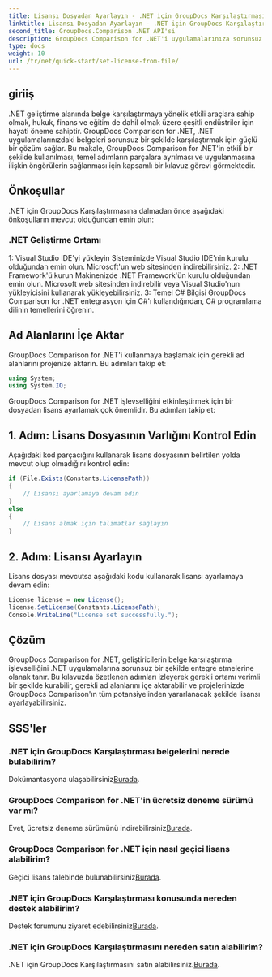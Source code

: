 ```yaml
---
title: Lisansı Dosyadan Ayarlayın - .NET için GroupDocs Karşılaştırması
linktitle: Lisansı Dosyadan Ayarlayın - .NET için GroupDocs Karşılaştırması
second_title: GroupDocs.Comparison .NET API'si
description: GroupDocs Comparison for .NET'i uygulamalarınıza sorunsuz bir şekilde nasıl entegre edeceğinizi öğrenin. Ad alanlarını ayarlayın, içe aktarın ve belgeleri zahmetsizce karşılaştırın.
type: docs
weight: 10
url: /tr/net/quick-start/set-license-from-file/
---
```

## giriiş
.NET geliştirme alanında belge karşılaştırmaya yönelik etkili araçlara sahip olmak, hukuk, finans ve eğitim de dahil olmak üzere çeşitli endüstriler için hayati öneme sahiptir. GroupDocs Comparison for .NET, .NET uygulamalarınızdaki belgeleri sorunsuz bir şekilde karşılaştırmak için güçlü bir çözüm sağlar. Bu makale, GroupDocs Comparison for .NET'in etkili bir şekilde kullanılması, temel adımların parçalara ayrılması ve uygulanmasına ilişkin öngörülerin sağlanması için kapsamlı bir kılavuz görevi görmektedir.
## Önkoşullar
.NET için GroupDocs Karşılaştırmasına dalmadan önce aşağıdaki önkoşulların mevcut olduğundan emin olun:
### .NET Geliştirme Ortamı
1: Visual Studio IDE'yi yükleyin
Sisteminizde Visual Studio IDE'nin kurulu olduğundan emin olun. Microsoft'un web sitesinden indirebilirsiniz.
2: .NET Framework'ü kurun
Makinenizde .NET Framework'ün kurulu olduğundan emin olun. Microsoft web sitesinden indirebilir veya Visual Studio'nun yükleyicisini kullanarak yükleyebilirsiniz.
3: Temel C# Bilgisi
GroupDocs Comparison for .NET entegrasyon için C#'ı kullandığından, C# programlama dilinin temellerini öğrenin.

## Ad Alanlarını İçe Aktar
GroupDocs Comparison for .NET'i kullanmaya başlamak için gerekli ad alanlarını projenize aktarın. Bu adımları takip et:
```csharp
using System;
using System.IO;
```

GroupDocs Comparison for .NET işlevselliğini etkinleştirmek için bir dosyadan lisans ayarlamak çok önemlidir. Bu adımları takip et:
## 1. Adım: Lisans Dosyasının Varlığını Kontrol Edin
Aşağıdaki kod parçacığını kullanarak lisans dosyasının belirtilen yolda mevcut olup olmadığını kontrol edin:
```csharp
if (File.Exists(Constants.LicensePath))
{
    // Lisansı ayarlamaya devam edin
}
else
{
    // Lisans almak için talimatlar sağlayın
}
```
## 2. Adım: Lisansı Ayarlayın
Lisans dosyası mevcutsa aşağıdaki kodu kullanarak lisansı ayarlamaya devam edin:
```csharp
License license = new License();
license.SetLicense(Constants.LicensePath);
Console.WriteLine("License set successfully.");
```

## Çözüm
GroupDocs Comparison for .NET, geliştiricilerin belge karşılaştırma işlevselliğini .NET uygulamalarına sorunsuz bir şekilde entegre etmelerine olanak tanır. Bu kılavuzda özetlenen adımları izleyerek gerekli ortamı verimli bir şekilde kurabilir, gerekli ad alanlarını içe aktarabilir ve projelerinizde GroupDocs Comparison'ın tüm potansiyelinden yararlanacak şekilde lisansı ayarlayabilirsiniz.
## SSS'ler
### .NET için GroupDocs Karşılaştırması belgelerini nerede bulabilirim?
 Dokümantasyona ulaşabilirsiniz[Burada](https://reference.groupdocs.com/comparison/net/).
### GroupDocs Comparison for .NET'in ücretsiz deneme sürümü var mı?
 Evet, ücretsiz deneme sürümünü indirebilirsiniz[Burada](https://releases.groupdocs.com/).
### GroupDocs Comparison for .NET için nasıl geçici lisans alabilirim?
 Geçici lisans talebinde bulunabilirsiniz[Burada](https://purchase.groupdocs.com/temporary-license/).
### .NET için GroupDocs Karşılaştırması konusunda nereden destek alabilirim?
 Destek forumunu ziyaret edebilirsiniz[Burada](https://forum.groupdocs.com/c/comparison/12).
### .NET için GroupDocs Karşılaştırmasını nereden satın alabilirim?
 .NET için GroupDocs Karşılaştırmasını satın alabilirsiniz.[Burada](https://purchase.groupdocs.com/buy).